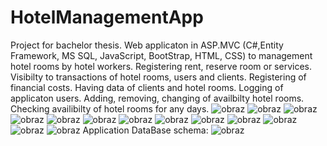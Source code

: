 # HotelManagementApp
Project for bachelor thesis. Web applicaton in ASP.MVC (C#,Entity Framework, MS SQL, JavaScript, BootStrap, HTML, CSS) to management hotel rooms by hotel workers. 
Registering rent, reserve room or services. Visibilty to transactions of hotel rooms, users and clients. Registering of financial costs.
Having data of clients and hotel rooms. Logging of applicaton users.
Adding, removing, changing of availbilty hotel rooms. Checking availibilty of hotel rooms for any days.
![obraz](https://github.com/PrzemyslavJ/HotelManagementApp/assets/50677884/66ba1232-ed1c-4ab1-a0de-8b6b0dea6b8d)
![obraz](https://github.com/PrzemyslavJ/HotelManagementApp/assets/50677884/225b5dd3-46b3-428b-bb58-4f4a812a6487)
![obraz](https://github.com/PrzemyslavJ/HotelManagementApp/assets/50677884/740b42fa-24d6-4d87-8a41-940271b13659)
![obraz](https://github.com/PrzemyslavJ/HotelManagementApp/assets/50677884/a4bd2bab-a7cc-4a72-ab74-12d7ab61d149)
![obraz](https://github.com/PrzemyslavJ/HotelManagementApp/assets/50677884/30be27f9-e744-41c1-b40d-0a5a143d8cb9)
![obraz](https://github.com/PrzemyslavJ/HotelManagementApp/assets/50677884/7af6e54d-7235-441f-9b69-f5346279982e)
![obraz](https://github.com/PrzemyslavJ/HotelManagementApp/assets/50677884/31b172e1-05b3-4436-a407-e85a0e7ae00b)
![obraz](https://github.com/PrzemyslavJ/HotelManagementApp/assets/50677884/0ee7eaf7-e0be-4046-b4e9-0c7169d637fa)
![obraz](https://github.com/PrzemyslavJ/HotelManagementApp/assets/50677884/b06e2c73-b7e4-4dda-bbc4-ef066b88b89e)
![obraz](https://github.com/PrzemyslavJ/HotelManagementApp/assets/50677884/5b89c9bc-1d10-4175-9ac9-c836bda8b01d)
![obraz](https://github.com/PrzemyslavJ/HotelManagementApp/assets/50677884/548831ea-d01f-4b15-8844-95226777da3b)
![obraz](https://github.com/PrzemyslavJ/HotelManagementApp/assets/50677884/f3d53f8d-4d93-4eab-a94b-40c204c2582d)
![obraz](https://github.com/PrzemyslavJ/HotelManagementApp/assets/50677884/ab06d662-f5a5-49b2-b73c-0ecd33aa5abd)
Application DataBase schema:
![obraz](https://github.com/PrzemyslavJ/HotelManagementApp/assets/50677884/bd75d4bf-aecc-4535-9cd2-8f9226e21aaf)














